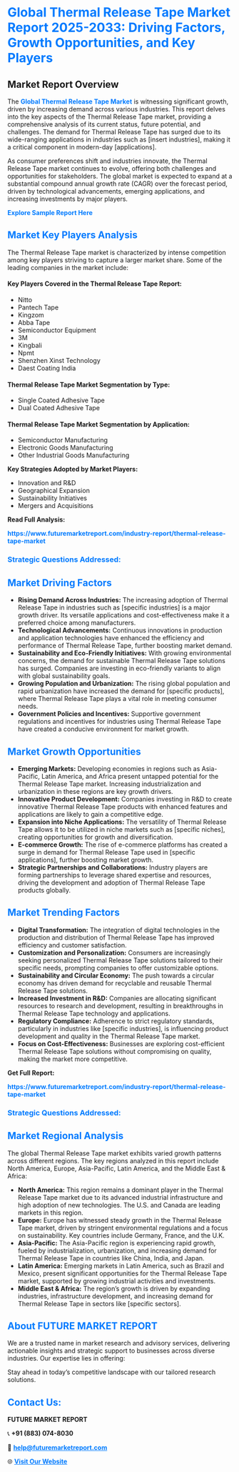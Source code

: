 <h1 style="color: #007BFF;">Global Thermal Release Tape Market Report 2025-2033: Driving Factors, Growth Opportunities, and Key Players</h1>

<section id="overview">
<h2>Market Report Overview</h2>
<p>The <a href="https://www.futuremarketreport.com/industry-report/thermal-release-tape-market" style="color: #007BFF; text-decoration: none;"><strong>Global Thermal Release Tape Market</strong></a> is witnessing significant growth, driven by increasing demand across various industries. This report delves into the key aspects of the Thermal Release Tape market, providing a comprehensive analysis of its current status, future potential, and challenges. The demand for Thermal Release Tape has surged due to its wide-ranging applications in industries such as [insert industries], making it a critical component in modern-day [applications].</p>
<p>As consumer preferences shift and industries innovate, the Thermal Release Tape market continues to evolve, offering both challenges and opportunities for stakeholders. The global market is expected to expand at a substantial compound annual growth rate (CAGR) over the forecast period, driven by technological advancements, emerging applications, and increasing investments by major players.</p>
</section>

<section id="overview">
<p><a href="https://www.futuremarketreport.com/request-sample/reportId=31444" style="color: #007BFF; text-decoration: none;"><strong>Explore Sample Report Here</strong></a></p>
</section>

<section id="key-players">
<h2 style="color: #007BFF;">Market Key Players Analysis</h2>
<p>The Thermal Release Tape market is characterized by intense competition among key players striving to capture a larger market share. Some of the leading companies in the market include:</p>
<h4>Key Players Covered in the Thermal Release Tape Report:</h4>
<ul><li>Nitto</li><li>Pantech Tape</li><li>Kingzom</li><li>Abba Tape</li><li>Semiconductor Equipment</li><li>3M</li><li>Kingbali</li><li>Npmt</li><li>Shenzhen Xinst Technology</li><li>Daest Coating India</li></ul>
<h4>Thermal Release Tape Market Segmentation by Type:</h4>
<ul><li>Single Coated Adhesive Tape</li><li>Dual Coated Adhesive Tape</li></ul>

<h4>Thermal Release Tape Market Segmentation by Application:</h4>
<ul><li>Semiconductor Manufacturing</li><li>Electronic Goods Manufacturing</li><li>Other Industrial Goods Manufacturing</li></ul>
<p><strong>Key Strategies Adopted by Market Players:</strong></p>
<ul>
<li>Innovation and R&D</li>
<li>Geographical Expansion</li>
<li>Sustainability Initiatives</li>
<li>Mergers and Acquisitions</li>
</ul>
</section>

<section>
<p><strong>Read Full Analysis: </strong></p><a href="https://www.futuremarketreport.com/industry-report/thermal-release-tape-market" style="color: #007BFF; text-decoration: none;"><strong>https://www.futuremarketreport.com/industry-report/thermal-release-tape-market</strong></a>
<h3 style="color: #007BFF;">Strategic Questions Addressed:</h3>
</section>

<section id="driving-factors">
<h2 style="color: #007BFF;">Market Driving Factors</h2>
<ul>
<li><strong>Rising Demand Across Industries:</strong> The increasing adoption of Thermal Release Tape in industries such as [specific industries] is a major growth driver. Its versatile applications and cost-effectiveness make it a preferred choice among manufacturers.</li>
<li><strong>Technological Advancements:</strong> Continuous innovations in production and application technologies have enhanced the efficiency and performance of Thermal Release Tape, further boosting market demand.</li>
<li><strong>Sustainability and Eco-Friendly Initiatives:</strong> With growing environmental concerns, the demand for sustainable Thermal Release Tape solutions has surged. Companies are investing in eco-friendly variants to align with global sustainability goals.</li>
<li><strong>Growing Population and Urbanization:</strong> The rising global population and rapid urbanization have increased the demand for [specific products], where Thermal Release Tape plays a vital role in meeting consumer needs.</li>
<li><strong>Government Policies and Incentives:</strong> Supportive government regulations and incentives for industries using Thermal Release Tape have created a conducive environment for market growth.</li>
</ul>
</section>

<section id="growth-opportunities">
<h2 style="color: #007BFF;">Market Growth Opportunities</h2>
<ul>
<li><strong>Emerging Markets:</strong> Developing economies in regions such as Asia-Pacific, Latin America, and Africa present untapped potential for the Thermal Release Tape market. Increasing industrialization and urbanization in these regions are key growth drivers.</li>
<li><strong>Innovative Product Development:</strong> Companies investing in R&D to create innovative Thermal Release Tape products with enhanced features and applications are likely to gain a competitive edge.</li>
<li><strong>Expansion into Niche Applications:</strong> The versatility of Thermal Release Tape allows it to be utilized in niche markets such as [specific niches], creating opportunities for growth and diversification.</li>
<li><strong>E-commerce Growth:</strong> The rise of e-commerce platforms has created a surge in demand for Thermal Release Tape used in [specific applications], further boosting market growth.</li>
<li><strong>Strategic Partnerships and Collaborations:</strong> Industry players are forming partnerships to leverage shared expertise and resources, driving the development and adoption of Thermal Release Tape products globally.</li>
</ul>
</section>

<section id="trending-factors">
<h2 style="color: #007BFF;">Market Trending Factors</h2>
<ul>
<li><strong>Digital Transformation:</strong> The integration of digital technologies in the production and distribution of Thermal Release Tape has improved efficiency and customer satisfaction.</li>
<li><strong>Customization and Personalization:</strong> Consumers are increasingly seeking personalized Thermal Release Tape solutions tailored to their specific needs, prompting companies to offer customizable options.</li>
<li><strong>Sustainability and Circular Economy:</strong> The push towards a circular economy has driven demand for recyclable and reusable Thermal Release Tape solutions.</li>
<li><strong>Increased Investment in R&D:</strong> Companies are allocating significant resources to research and development, resulting in breakthroughs in Thermal Release Tape technology and applications.</li>
<li><strong>Regulatory Compliance:</strong> Adherence to strict regulatory standards, particularly in industries like [specific industries], is influencing product development and quality in the Thermal Release Tape market.</li>
<li><strong>Focus on Cost-Effectiveness:</strong> Businesses are exploring cost-efficient Thermal Release Tape solutions without compromising on quality, making the market more competitive.</li>
</ul>
</section>

<section>
<p><strong>Get Full Report: </strong></p><a href="https://www.futuremarketreport.com/industry-report/thermal-release-tape-market" style="color: #007BFF; text-decoration: none;"><strong>https://www.futuremarketreport.com/industry-report/thermal-release-tape-market</strong></a>
<h3 style="color: #007BFF;">Strategic Questions Addressed:</h3>
</section>


<section id="regional-analysis">
<h2 style="color: #007BFF;">Market Regional Analysis</h2>
<p>The global Thermal Release Tape market exhibits varied growth patterns across different regions. The key regions analyzed in this report include North America, Europe, Asia-Pacific, Latin America, and the Middle East & Africa:</p>
<ul>
<li><strong>North America:</strong> This region remains a dominant player in the Thermal Release Tape market due to its advanced industrial infrastructure and high adoption of new technologies. The U.S. and Canada are leading markets in this region.</li>
<li><strong>Europe:</strong> Europe has witnessed steady growth in the Thermal Release Tape market, driven by stringent environmental regulations and a focus on sustainability. Key countries include Germany, France, and the U.K.</li>
<li><strong>Asia-Pacific:</strong> The Asia-Pacific region is experiencing rapid growth, fueled by industrialization, urbanization, and increasing demand for Thermal Release Tape in countries like China, India, and Japan.</li>
<li><strong>Latin America:</strong> Emerging markets in Latin America, such as Brazil and Mexico, present significant opportunities for the Thermal Release Tape market, supported by growing industrial activities and investments.</li>
<li><strong>Middle East & Africa:</strong> The region’s growth is driven by expanding industries, infrastructure development, and increasing demand for Thermal Release Tape in sectors like [specific sectors].</li>
</ul>
</section>

<footer>
<h2 style="color: #007BFF;">About FUTURE MARKET REPORT</h2>
<p>We are a trusted name in market research and advisory services, delivering actionable insights and strategic support to businesses across diverse industries. Our expertise lies in offering:</p>

<p>Stay ahead in today’s competitive landscape with our tailored research solutions.</p>

<h2 style="color: #007BFF;">Contact Us:</h2>
<p><strong>FUTURE MARKET REPORT</strong></p>
<p>📞 <strong>+91 (883) 074-8030</strong></p>
<p>📧 <strong><a href="mailto:help@futuremarketreport.com" style="color: #007BFF;">help@futuremarketreport.com</a></strong></p>
<p>🌐 <strong><a href="https://www.futuremarketreport.com/" style="color: #007BFF;">Visit Our Website</a></strong></p>
</footer>